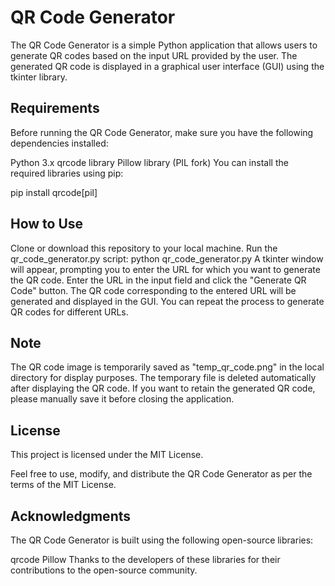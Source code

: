 # QR Code Generator
The QR Code Generator is a simple Python application that allows users to generate QR codes based on the input URL provided by the user. The generated QR code is displayed in a graphical user interface (GUI) using the tkinter library.

## Requirements
Before running the QR Code Generator, make sure you have the following dependencies installed:

Python 3.x
qrcode library
Pillow library (PIL fork)
You can install the required libraries using pip:

pip install qrcode[pil]

## How to Use
Clone or download this repository to your local machine.
Run the qr_code_generator.py script:
python qr_code_generator.py
A tkinter window will appear, prompting you to enter the URL for which you want to generate the QR code.
Enter the URL in the input field and click the "Generate QR Code" button.
The QR code corresponding to the entered URL will be generated and displayed in the GUI.
You can repeat the process to generate QR codes for different URLs.

## Note
The QR code image is temporarily saved as "temp_qr_code.png" in the local directory for display purposes. The temporary file is deleted automatically after displaying the QR code. If you want to retain the generated QR code, please manually save it before closing the application.

## License
This project is licensed under the MIT License.

Feel free to use, modify, and distribute the QR Code Generator as per the terms of the MIT License.

## Acknowledgments
The QR Code Generator is built using the following open-source libraries:

qrcode
Pillow
Thanks to the developers of these libraries for their contributions to the open-source community.
